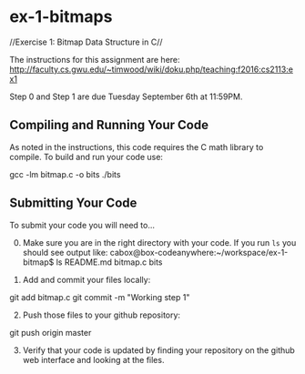 # ex-1-bitmaps
//Exercise 1: Bitmap Data Structure in C//

The instructions for this assignment are here: http://faculty.cs.gwu.edu/~timwood/wiki/doku.php/teaching:f2016:cs2113:ex1

Step 0 and Step 1 are due Tuesday September 6th at 11:59PM.

## Compiling and Running Your Code
As noted in the instructions, this code requires the C math library to compile. To build and run your code use:

  gcc -lm bitmap.c -o bits
  ./bits

## Submitting Your Code
To submit your code you will need to...

0. Make sure you are in the right directory with your code. If you run `ls` you should see output like:
  cabox@box-codeanywhere:~/workspace/ex-1-bitmap$ ls
  README.md bitmap.c  bits

1. Add and commit your files locally:

  git add bitmap.c
  git commit -m "Working step 1"

2. Push those files to your github repository:

  git push origin master

3. Verify that your code is updated by finding your repository on the github web interface and looking at the files.
